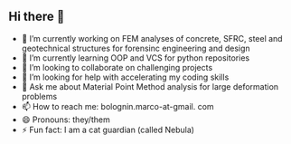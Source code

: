 ## Hi there 👋

<!--
**marcobolognin/marcobolognin** is a ✨ _special_ ✨ repository because its `README.md` (this file) appears on your GitHub profile.

Here are some ideas to get you started:

- 🔭 I’m currently working on FEM analysis of concrete, SFRC, steel and geotechnical structures
- 🌱 I’m currently learning OOP and VCS for python repositories
- 👯 I’m looking to collaborate on ...
- 🤔 I’m looking for help with ...
- 💬 Ask me about ...
- 📫 How to reach me: ...
- 😄 Pronouns: they/them
- ⚡ Fun fact: I am a cat guardian (called Nebula)
-->
- 🔭 I’m currently working on FEM analyses of concrete, SFRC, steel and geotechnical structures for forensinc engineering and design
- 🌱 I’m currently learning OOP and VCS for python repositories
- 👯 I’m looking to collaborate on challenging projects
- 🤔 I’m looking for help with accelerating my coding skills
- 💬 Ask me about Material Point Method analysis for large deformation problems
- 📫 How to reach me: bolognin.marco-at-gmail. com
- 😄 Pronouns: they/them
- ⚡ Fun fact: I am a cat guardian (called Nebula)
